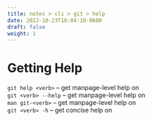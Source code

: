 ```yaml
---
title: notes > cli > git > help
date: 2022-10-23T16:04:18-0600
draft: false
weight: 1
---
```

# Getting Help
`git help <verb>` – get manpage-level help on <verb>  
`git <verb> --help` – get manpage-level help on <verb>  
`man git-<verb>` – get manpage-level help on <verb>  
`git <verb> -h` – get concise help on <verb>  
